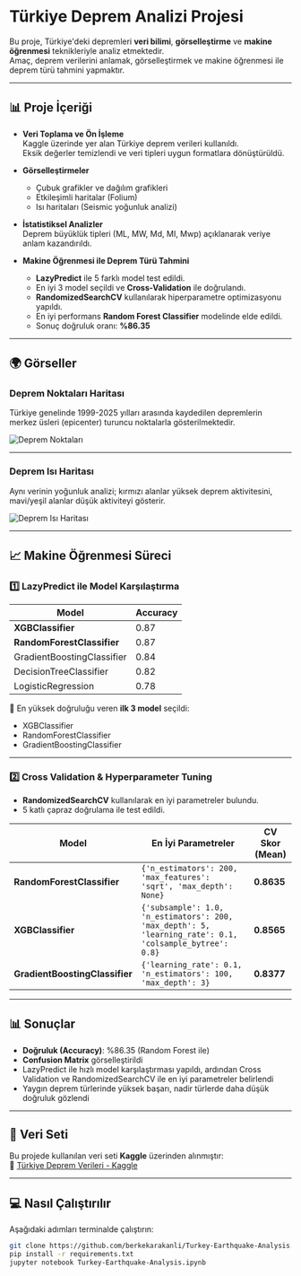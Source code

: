 # Türkiye Deprem Analizi Projesi

Bu proje, Türkiye'deki depremleri **veri bilimi**, **görselleştirme** ve **makine öğrenmesi** teknikleriyle analiz etmektedir.  
Amaç, deprem verilerini anlamak, görselleştirmek ve makine öğrenmesi ile deprem türü tahmini yapmaktır.

---

## 📊 Proje İçeriği

- **Veri Toplama ve Ön İşleme**  
  Kaggle üzerinde yer alan Türkiye deprem verileri kullanıldı.  
  Eksik değerler temizlendi ve veri tipleri uygun formatlara dönüştürüldü.

- **Görselleştirmeler**  
  - Çubuk grafikler ve dağılım grafikleri
  - Etkileşimli haritalar (Folium)
  - Isı haritaları (Seismic yoğunluk analizi)

- **İstatistiksel Analizler**  
  Deprem büyüklük tipleri (ML, MW, Md, MI, Mwp) açıklanarak veriye anlam kazandırıldı.

- **Makine Öğrenmesi ile Deprem Türü Tahmini**
  - **LazyPredict** ile 5 farklı model test edildi.
  - En iyi 3 model seçildi ve **Cross-Validation** ile doğrulandı.
  - **RandomizedSearchCV** kullanılarak hiperparametre optimizasyonu yapıldı.
  - En iyi performans **Random Forest Classifier** modelinde elde edildi.
  - Sonuç doğruluk oranı: **%86.35**

---

## 🌍 Görseller

### Deprem Noktaları Haritası
Türkiye genelinde 1999-2025 yılları arasında kaydedilen depremlerin merkez üsleri (epicenter) turuncu noktalarla gösterilmektedir.

![Deprem Noktaları](https://github.com/user-attachments/assets/9cf23a92-6cec-4253-8f95-77ea67eeb454)

---

### Deprem Isı Haritası
Aynı verinin yoğunluk analizi; kırmızı alanlar yüksek deprem aktivitesini, mavi/yeşil alanlar düşük aktiviteyi gösterir.

![Deprem Isı Haritası](https://github.com/user-attachments/assets/0a39bfcf-00c8-4295-ae87-f28fbb0da650)

---

## 📈 Makine Öğrenmesi Süreci

### 1️⃣ LazyPredict ile Model Karşılaştırma

| Model | Accuracy |
|-------|----------|
| **XGBClassifier** | 0.87 |
| **RandomForestClassifier** | 0.87 |
| GradientBoostingClassifier | 0.84 |
| DecisionTreeClassifier | 0.82 |
| LogisticRegression | 0.78 |

📌 En yüksek doğruluğu veren **ilk 3 model** seçildi:
- XGBClassifier
- RandomForestClassifier
- GradientBoostingClassifier

---

### 2️⃣ Cross Validation & Hyperparameter Tuning

- **RandomizedSearchCV** kullanılarak en iyi parametreler bulundu.
- 5 katlı çapraz doğrulama ile test edildi.

| Model | En İyi Parametreler | CV Skor (Mean) |
|-------|--------------------|---------------|
| **RandomForestClassifier** | `{'n_estimators': 200, 'max_features': 'sqrt', 'max_depth': None}` | **0.8635** |
| **XGBClassifier** | `{'subsample': 1.0, 'n_estimators': 200, 'max_depth': 5, 'learning_rate': 0.1, 'colsample_bytree': 0.8}` | **0.8565** |
| **GradientBoostingClassifier** | `{'learning_rate': 0.1, 'n_estimators': 100, 'max_depth': 3}` | **0.8377** |

---

## 📊 Sonuçlar

- **Doğruluk (Accuracy)**: %86.35 (Random Forest ile)
- **Confusion Matrix** görselleştirildi
- LazyPredict ile hızlı model karşılaştırması yapıldı, ardından Cross Validation ve RandomizedSearchCV ile en iyi parametreler belirlendi
- Yaygın deprem türlerinde yüksek başarı, nadir türlerde daha düşük doğruluk gözlendi

---

## 📂 Veri Seti

Bu projede kullanılan veri seti **Kaggle** üzerinden alınmıştır:  
🔗 [Türkiye Deprem Verileri - Kaggle](https://www.kaggle.com/datasets/yarenzoulturkiye-deprem-verileri)

---

## 💻 Nasıl Çalıştırılır

Aşağıdaki adımları terminalde çalıştırın:

```bash
git clone https://github.com/berkekarakanli/Turkey-Earthquake-Analysis.git
pip install -r requirements.txt
jupyter notebook Turkey-Earthquake-Analysis.ipynb
